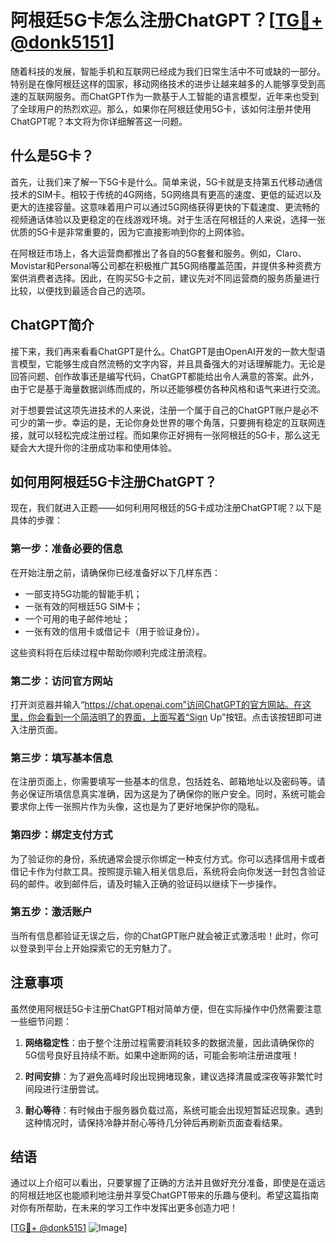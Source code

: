 # 阿根廷5G卡怎么注册ChatGPT？[[TG💪+ @donk5151](https://t.me/s/donk5151)]

随着科技的发展，智能手机和互联网已经成为我们日常生活中不可或缺的一部分。特别是在像阿根廷这样的国家，移动网络技术的进步让越来越多的人能够享受到高速的互联网服务。而ChatGPT作为一款基于人工智能的语言模型，近年来也受到了全球用户的热烈欢迎。那么，如果你在阿根廷使用5G卡，该如何注册并使用ChatGPT呢？本文将为你详细解答这一问题。

## 什么是5G卡？

首先，让我们来了解一下5G卡是什么。简单来说，5G卡就是支持第五代移动通信技术的SIM卡。相较于传统的4G网络，5G网络具有更高的速度、更低的延迟以及更大的连接容量。这意味着用户可以通过5G网络获得更快的下载速度、更流畅的视频通话体验以及更稳定的在线游戏环境。对于生活在阿根廷的人来说，选择一张优质的5G卡是非常重要的，因为它直接影响到你的上网体验。

在阿根廷市场上，各大运营商都推出了各自的5G套餐和服务。例如，Claro、Movistar和Personal等公司都在积极推广其5G网络覆盖范围，并提供多种资费方案供消费者选择。因此，在购买5G卡之前，建议先对不同运营商的服务质量进行比较，以便找到最适合自己的选项。

## ChatGPT简介

接下来，我们再来看看ChatGPT是什么。ChatGPT是由OpenAI开发的一款大型语言模型，它能够生成自然流畅的文字内容，并且具备强大的对话理解能力。无论是回答问题、创作故事还是编写代码，ChatGPT都能给出令人满意的答案。此外，由于它是基于海量数据训练而成的，所以还能够模仿各种风格和语气来进行交流。

对于想要尝试这项先进技术的人来说，注册一个属于自己的ChatGPT账户是必不可少的第一步。幸运的是，无论你身处世界的哪个角落，只要拥有稳定的互联网连接，就可以轻松完成注册过程。而如果你正好拥有一张阿根廷的5G卡，那么这无疑会大大提升你的注册成功率和使用体验。

## 如何用阿根廷5G卡注册ChatGPT？

现在，我们就进入正题——如何利用阿根廷的5G卡成功注册ChatGPT呢？以下是具体的步骤：

### 第一步：准备必要的信息
在开始注册之前，请确保你已经准备好以下几样东西：
- 一部支持5G功能的智能手机；
- 一张有效的阿根廷5G SIM卡；
- 一个可用的电子邮件地址；
- 一张有效的信用卡或借记卡（用于验证身份）。

这些资料将在后续过程中帮助你顺利完成注册流程。

### 第二步：访问官方网站
打开浏览器并输入“https://chat.openai.com”访问ChatGPT的官方网站。在这里，你会看到一个简洁明了的界面，上面写着“Sign Up”按钮。点击该按钮即可进入注册页面。

### 第三步：填写基本信息
在注册页面上，你需要填写一些基本的信息，包括姓名、邮箱地址以及密码等。请务必保证所填信息真实准确，因为这是为了确保你的账户安全。同时，系统可能会要求你上传一张照片作为头像，这也是为了更好地保护你的隐私。

### 第四步：绑定支付方式
为了验证你的身份，系统通常会提示你绑定一种支付方式。你可以选择信用卡或者借记卡作为付款工具。按照提示输入相关信息后，系统将会向你发送一封包含验证码的邮件。收到邮件后，请及时输入正确的验证码以继续下一步操作。

### 第五步：激活账户
当所有信息都验证无误之后，你的ChatGPT账户就会被正式激活啦！此时，你可以登录到平台上开始探索它的无穷魅力了。

## 注意事项

虽然使用阿根廷5G卡注册ChatGPT相对简单方便，但在实际操作中仍然需要注意一些细节问题：

1. **网络稳定性**：由于整个注册过程需要消耗较多的数据流量，因此请确保你的5G信号良好且持续不断。如果中途断网的话，可能会影响注册进度哦！

2. **时间安排**：为了避免高峰时段出现拥堵现象，建议选择清晨或深夜等非繁忙时间段进行注册尝试。

3. **耐心等待**：有时候由于服务器负载过高，系统可能会出现短暂延迟现象。遇到这种情况时，请保持冷静并耐心等待几分钟后再刷新页面查看结果。

## 结语

通过以上介绍可以看出，只要掌握了正确的方法并且做好充分准备，即使是在遥远的阿根廷地区也能顺利地注册并享受ChatGPT带来的乐趣与便利。希望这篇指南对你有所帮助，在未来的学习工作中发挥出更多创造力吧！

[[TG💪+ @donk5151](https://t.me/s/donk5151) ![Image](https://i.postimg.cc/rwNCRYN7/Snipaste-2025-04-30-17-27-05.png)]